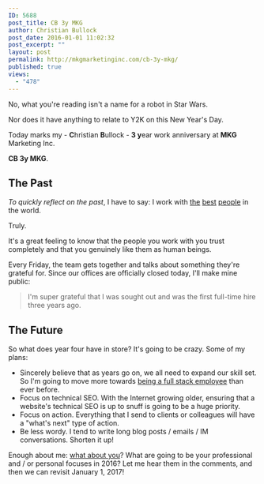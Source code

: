 ```yaml
---
ID: 5688
post_title: CB 3y MKG
author: Christian Bullock
post_date: 2016-01-01 11:02:32
post_excerpt: ""
layout: post
permalink: http://mkgmarketinginc.com/cb-3y-mkg/
published: true
views:
  - "478"
---
```

No, what you're reading isn't a name for a robot in Star Wars.

Nor does it have anything to relate to Y2K on this New Year's Day.

Today marks my - <strong>C</strong>hristian <strong>B</strong>ullock - <strong>3 y</strong>ear work anniversary at <strong>MKG</strong> Marketing Inc.

<strong>CB 3y MKG</strong>.
<h2>The Past</h2>
<em>To quickly reflect on the past</em>, I have to say: I work with <a href="https://www.linkedin.com/in/mikekrass" target="_blank">the</a> <a href="https://www.linkedin.com/in/kerryguard" target="_blank">best</a> <a href="https://www.linkedin.com/in/jessicareckerward" target="_blank">people</a> in the world.

Truly.

It's a great feeling to know that the people you work with you trust completely and that you genuinely like them as human beings.

Every Friday, the team gets together and talks about something they're grateful for. Since our offices are officially closed today, I'll make mine public:
<blockquote>I'm super grateful that I was sought out and was the first full-time hire three years ago.</blockquote>
<h2>The Future</h2>
So what does year four have in store? It's going to be crazy. Some of my plans:
<ul>
	<li>Sincerely believe that as years go on, we all need to expand our skill set. So I'm going to move more towards <a href="https://medium.com/@chrismessina/the-full-stack-employee-ed0db089f0a1#.jao2jq9wk" target="_blank">being a full stack employee</a> than ever before.</li>
	<li>Focus on technical SEO. With the Internet growing older, ensuring that a website's technical SEO is up to snuff is going to be a huge priority.</li>
	<li>Focus on action. Everything that I send to clients or colleagues will have a "what's next" type of action.</li>
	<li>Be less wordy. I tend to write long blog posts / emails / IM conversations. Shorten it up!</li>
</ul>
Enough about me: <span style="text-decoration: underline;">what about you</span>? What are going to be your professional and / or personal focuses in 2016? Let me hear them in the comments, and then we can revisit January 1, 2017!